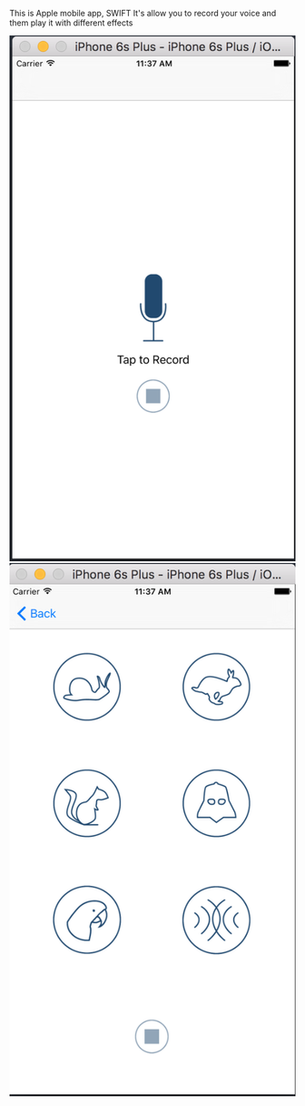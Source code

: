 This is Apple mobile app, SWIFT
It's allow you to record your voice and them play it with different effects

![Alt text](/1.png?raw=true)
![Alt text](/2.png?raw=true)

